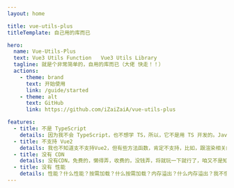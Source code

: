 ```yaml
---
layout: home

title: vue-utils-plus
titleTemplate: 自己用的库而已

hero:
  name: Vue-Utils-Plus
  text: Vue3 Utils Function   Vue3 Utils Library
  tagline: 就是个非常简单的，自用的库而已（大佬 快走！！）
  actions:
    - theme: brand
      text: 开始使用
      link: /guide/started
    - theme: alt
      text: GitHub
      link: https://github.com/iZaiZaiA/vue-utils-plus

features:
  - title: 不是 TypeScript
    details: 因为我不会 TypeScript，也不想学 TS，所以，它不是用 TS 开发的。JavaScript 万岁！！
  - title: 不支持 Vue2
    details: 我也不知道支不支持Vue2，但有些方法函数，肯定不支持，比如，跟渲染相关的，因为采用的是Vue3的写法
  - title: 没有 CDN
    details: 没有CDN，免费的，懒得弄，收费的，没钱弄，将就玩一下就行了，咱又不是知名大库
  - title: 没有 性能
    details: 性能？什么性能？按需加载？什么按需加载？内存溢出？什么内存溢出？我不懂~~
---
```

